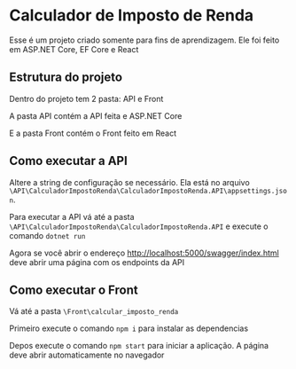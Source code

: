 # Calculador de Imposto de Renda

Esse é um projeto criado somente para fins de aprendizagem.
Ele foi feito em ASP.NET Core, EF Core e React

## Estrutura do projeto

Dentro do projeto tem 2 pasta: API e Front

A pasta API contém a API feita e ASP.NET Core

E a pasta Front contém o Front feito em React

## Como executar a API

Altere a string de configuração se necessário. Ela está no arquivo `\API\CalculadorImpostoRenda\CalculadorImpostoRenda.API\appsettings.json`.

Para executar a API vá até a pasta `\API\CalculadorImpostoRenda\CalculadorImpostoRenda.API` e execute o comando `dotnet run`

Agora se você abrir o endereço <http://localhost:5000/swagger/index.html> deve abrir uma página com os endpoints da API

## Como executar o Front

Vá até a pasta `\Front\calcular_imposto_renda`

Primeiro execute o comando `npm i` para instalar as dependencias

Depos execute o comando `npm start` para iniciar a aplicação. A página deve abrir automaticamente no navegador
